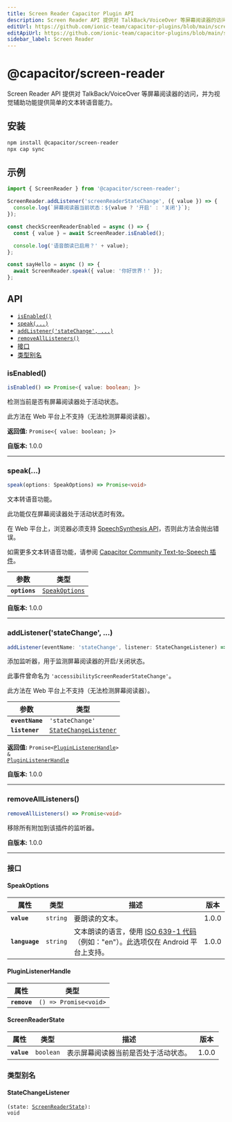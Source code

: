 ```yaml
---
title: Screen Reader Capacitor Plugin API
description: Screen Reader API 提供对 TalkBack/VoiceOver 等屏幕阅读器的访问，并为视觉辅助功能提供简单的文本转语音能力。
editUrl: https://github.com/ionic-team/capacitor-plugins/blob/main/screen-reader/README.md
editApiUrl: https://github.com/ionic-team/capacitor-plugins/blob/main/screen-reader/src/definitions.ts
sidebar_label: Screen Reader
---
```


# @capacitor/screen-reader

Screen Reader API 提供对 TalkBack/VoiceOver 等屏幕阅读器的访问，并为视觉辅助功能提供简单的文本转语音能力。

## 安装

```bash
npm install @capacitor/screen-reader
npx cap sync
```

## 示例

```typescript
import { ScreenReader } from '@capacitor/screen-reader';

ScreenReader.addListener('screenReaderStateChange', ({ value }) => {
  console.log(`屏幕阅读器当前状态：${value ? '开启' : '关闭'}`);
});

const checkScreenReaderEnabled = async () => {
  const { value } = await ScreenReader.isEnabled();

  console.log('语音朗读已启用？' + value);
};

const sayHello = async () => {
  await ScreenReader.speak({ value: '你好世界！' });
};
```

## API

<docgen-index>

* [`isEnabled()`](#isenabled)
* [`speak(...)`](#speak)
* [`addListener('stateChange', ...)`](#addlistenerstatechange-)
* [`removeAllListeners()`](#removealllisteners)
* [接口](#interfaces)
* [类型别名](#type-aliases)

</docgen-index>

<docgen-api>


### isEnabled()

```typescript
isEnabled() => Promise<{ value: boolean; }>
```

检测当前是否有屏幕阅读器处于活动状态。

此方法在 Web 平台上不支持（无法检测屏幕阅读器）。

**返回值:** `Promise<{ value: boolean; }>`

**自版本:** 1.0.0

--------------------


### speak(...)

```typescript
speak(options: SpeakOptions) => Promise<void>
```

文本转语音功能。

此功能仅在屏幕阅读器处于活动状态时有效。

在 Web 平台上，浏览器必须支持 [SpeechSynthesis API](https://developer.mozilla.org/en-US/docs/v3/Web/API/SpeechSynthesis)，否则此方法会抛出错误。

如需更多文本转语音功能，请参阅 [Capacitor Community Text-to-Speech 插件](https://github.com/capacitor-community/text-to-speech)。

| 参数          | 类型                                                  |
| ------------- | ----------------------------------------------------- |
| **`options`** | <code><a href="#speakoptions">SpeakOptions</a></code> |

**自版本:** 1.0.0

--------------------


### addListener('stateChange', ...)

```typescript
addListener(eventName: 'stateChange', listener: StateChangeListener) => Promise<PluginListenerHandle> & PluginListenerHandle
```

添加监听器，用于监测屏幕阅读器的开启/关闭状态。

此事件曾命名为 `'accessibilityScreenReaderStateChange'`。

此方法在 Web 平台上不支持（无法检测屏幕阅读器）。

| 参数            | 类型                                                                |
| --------------- | ------------------------------------------------------------------- |
| **`eventName`** | <code>'stateChange'</code>                                          |
| **`listener`**  | <code><a href="#statechangelistener">StateChangeListener</a></code> |

**返回值:** <code>Promise&lt;<a href="#pluginlistenerhandle">PluginListenerHandle</a>&gt; & <a href="#pluginlistenerhandle">PluginListenerHandle</a></code>

**自版本:** 1.0.0

--------------------


### removeAllListeners()

```typescript
removeAllListeners() => Promise<void>
```

移除所有附加到该插件的监听器。

**自版本:** 1.0.0

--------------------


### 接口


#### SpeakOptions

| 属性            | 类型                | 描述                                                                                                                                                               | 版本 |
| -------------- | ------------------- | ------------------------------------------------------------------------------------------------------------------------------------------------------------------------- | ----- |
| **`value`**    | <code>string</code> | 要朗读的文本。                                                                                                                                                        | 1.0.0 |
| **`language`** | <code>string</code> | 文本朗读的语言，使用 [ISO 639-1 代码](https://en.wikipedia.org/wiki/List_of_ISO_639-1_codes)（例如："en"）。此选项仅在 Android 平台上支持。 | 1.0.0 |


#### PluginListenerHandle

| 属性         | 类型                                      |
| ------------ | ----------------------------------------- |
| **`remove`** | <code>() =&gt; Promise&lt;void&gt;</code> |


#### ScreenReaderState

| 属性        | 类型                 | 描述                                  | 版本 |
| ----------- | -------------------- | -------------------------------------------- | ----- |
| **`value`** | <code>boolean</code> | 表示屏幕阅读器当前是否处于活动状态。 | 1.0.0 |


### 类型别名


#### StateChangeListener

<code>(state: <a href="#screenreaderstate">ScreenReaderState</a>): void</code>

</docgen-api>